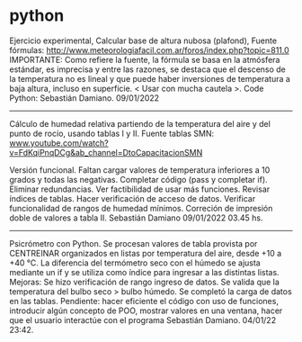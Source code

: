 # python

Ejercicio experimental,
Calcular base de altura nubosa (plafond),
Fuente fórmulas: http://www.meteorologiafacil.com.ar/foros/index.php?topic=811.0
IMPORTANTE: Como refiere la fuente, la fórmula se basa en la atmósfera estándar,
es imprecisa y entre las razones, se destaca que el descenso de la temperatura
no es lineal y que puede haber inversiones de temperatura a baja altura, incluso
en superficie. < Usar con mucha cautela >.
Code Python: Sebastián Damiano. 09/01/2022

----------------------------------------------------------------------------------

Cálculo de humedad relativa partiendo de la temperatura del aire
y del punto de rocío, usando tablas I y II.
Fuente tablas SMN: www.youtube.com/watch?v=FdKqiPnqDCg&ab_channel=DtoCapacitacionSMN

Versión funcional.
Faltan cargar valores de temperatura inferiores a 10 grados y todas las negativas.
Completar código (pass y completar if). 
Eliminar redundancias.
Ver factibilidad de usar más funciones.
Revisar índices de tablas.
Hacer verificación de acceso de datos.
Verificar funcionalidad de rangos de humedad mínimos.
Correción de impresión doble de valores a tabla II.
Sebastián Damiano 09/01/2022 03.45 hs.

--------------------------------------------------------------------------------

Psicrómetro con Python. Se procesan valores de tabla provista por CENTREINAR
organizados en listas por temperatura del aire, desde +10 a +40 °C.
La diferencia del termómetro seco con el húmedo se ajusta mediante un if
y se utiliza como índice para ingresar a las distintas listas. 
Mejoras: Se hizo verificación de rango ingreso de datos.
Se valida que la temperatura del bulbo seco > bulbo húmedo.
Se completó la  carga de datos en las tablas.
Pendiente: hacer eficiente el código con uso de funciones, introducir algún concepto de
POO, mostrar valores en una ventana, hacer que el usuario interactúe con el programa
Sebastián Damiano. 04/01/22 23:42.

